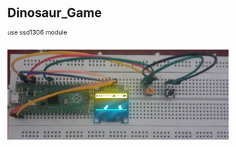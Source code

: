 <h1>Dinosaur_Game</h1>
<p>use ssd1306 module</p>
<br>
<center>
<img src="Pics/dig.jpg" alt="Picture">
</center>
